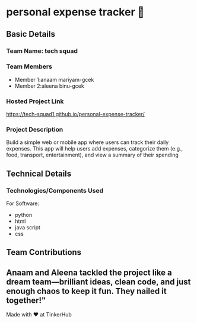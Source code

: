 # personal expense tracker 🎯


## Basic Details
### Team Name: tech squad


### Team Members
- Member 1:anaam mariyam-gcek
- Member 2:aleena binu-gcek

### Hosted Project Link
https://tech-squad1.github.io/personal-expense-tracker/

### Project Description
Build a simple web or mobile app where users can track their daily expenses. This app will help users add expenses, categorize them (e.g., food, transport, entertainment), and view a summary of their spending

## Technical Details
### Technologies/Components Used
For Software:
- python
- html
- java script
- css

## Team Contributions
Anaam and Aleena tackled the project like a dream team—brilliant ideas, clean code, and just enough chaos to keep it fun. They nailed it together!"
---
Made with ❤️ at TinkerHub
